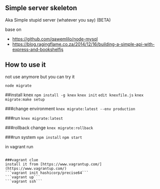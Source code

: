 ## Simple server skeleton
Aka Simple stupid server (whatever you say) (BETA)

base on
  - https://github.com/qawemlilo/node-mysql
  - https://blog.ragingflame.co.za/2014/12/16/building-a-simple-api-with-express-and-bookshelfjs

## How to use it

not use anymore but you can try it

``node migrate``

##install knex
```npm install -g knex```
```knex init```
```edit knexfile.js```
```knex migrate:make setup```

###change environment
```knex migrate:latest --env production```

###run
```knex migrate:latest```

###rollback change
```knex migrate:rollback```

###run system
```npm install```
```npm start```

in vagrant run
```nodemon app.js -L

###vagrant clue
install it from [https://www.vagrantup.com/](https://www.vagrantup.com/)
```vagrant init hashicorp/precise64```
```vagrant up```
```vagrant ssh```
